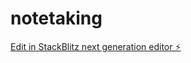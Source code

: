 # notetaking

[Edit in StackBlitz next generation editor ⚡️](https://stackblitz.com/~/github.com/AIgnitedMohit/notetaking)